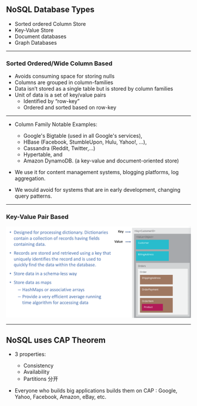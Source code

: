 ## NoSQL Database Types

- Sorted ordered Column Store
- Key-Value Store
- Document databases
- Graph Databases

---

###  Sorted Ordered/Wide Column Based

- Avoids consuming space for storing nulls
- Columns are grouped in column-families
- Data isn’t stored as a single table but is stored by column families
- Unit of data is a set of key/value pairs
  - Identified by “row-key”
  - Ordered and sorted based on row-key

---

- Column Family Notable Examples:
  - Google's Bigtable (used in all Google's services),
  - HBase (Facebook, StumbleUpon, Hulu, Yahoo!, ...),
  - Cassandra (Reddit, Twitter,...)
  - Hypertable, and
  - Amazon DynamoDB. (a key-value and document-oriented store)

- We use it for content management systems, blogging platforms, log aggregation.
- We would avoid for systems that are in early development, changing query patterns.

---

###  Key-Value Pair Based

![](img/2021-04-05-23-00-44.png)

-----

## NoSQL uses CAP Theorem

- 3 properties:
  - Consistency
  - Availability
  - Partitions 分开

- Everyone who builds big applications builds them on CAP : Google, Yahoo, Facebook, Amazon, eBay, etc.


